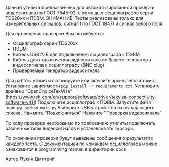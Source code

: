 Данная утилита предназанчена для автоматизированной проверки видеосигнала по ГОСТ 7845-92,
с помощью осциллографов серии TDS20xx и ПЭВМ. 
ВНИМАНИЕ! Тесты реализованы только для измерительных сигналов: сигнал I по ГОСТ 18471 и сигнал белого поля.

Для проведения проверки Вам потребуется:
- Осциллограф серии TDS20xx
- ПЭВМ
- Кабель USB A-B для подключения осциллографа к ПЭВМ
- Кабель для подключения видеосигнала от Вашего генератора видеосигнала к осциллографу (BNC plug)
- Проверяемый генератор видеосигнала

Для работы утилиты склонируйте или скачайте архив репозитория. 
Установите зависимости
`pip install -r requirements.txt`.
Установите драйвер "OpenChoiceTekVisa" (https://www.tek.com/en/support/software/driver/tekvisa-connectivity-software-v411)
Подключите осциллограф к ПЭВМ.
Запустите файл main.py.
`python main.py`
Выберите USB устройство из выпадающего списка.
Нажмите "Подключиться"
Нажмите "Проверка видеосигнала"

По ходу проверки необходимо по требованию утилиты подключать различные типы видеосигналов и устанавливать курсоры.

По окончании проверки будут выведены сообщения о результатах каждого теста.
С документацией по командам осциллографа можно ознакомится в programming manual в директории docs

Автор Лукин Дмитрий.
